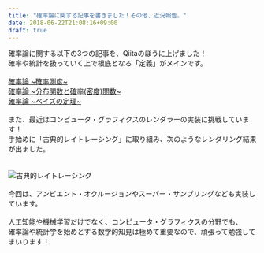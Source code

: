 ```yaml
---
title: "確率論に関する記事を書きました！その他、近況報告。"
date: 2018-06-22T21:08:16+09:00
draft: true
---
```


確率論に関する以下の3つの記事を、Qiitaのほうに上げました！<br/>
確率や統計を扱っていく上で根底となる「定義」がメインです。<br/>
<br/>
[確率論 ~確率測度~](https://qiita.com/hikaru-light/items/0ca2617019a3ed4f074e)<br/>
[確率論 ~分布関数と確率(密度)関数~](https://qiita.com/hikaru-light/items/b0e33c9d168d1fb2551d)<br/>
[確率論 ~ベイズの定理~](https://qiita.com/hikaru-light/items/1793aff0839fb43c3436)<br/>
<br/>
また、最近はコンピュータ・グラフィクスのレンダラーの実装に挑戦しています！<br/>
手始めに「古典的レイトレーシング」に取り組み、次のようなレンダリング結果が出ました。<br/>
<br/>
<br/>
![古典的レイトレーシング](img/sample.jpg)
<br/>
<br/>
今回は、アンビエント・オクルージョンやスーパー・サンプリングなども実装しています。<br/>
<br/>
人工知能や機械学習だけでなく、コンピュータ・グラフィクスの分野でも、<br/>
確率論や統計学を始めとする数学的知見は極めて重要なので、頑張って勉強してまいります！<br/>
